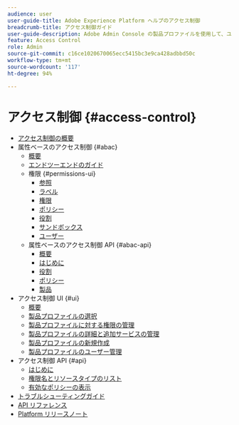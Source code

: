 ```yaml
---
audience: user
user-guide-title: Adobe Experience Platform ヘルプのアクセス制御
breadcrumb-title: アクセス制御ガイド
user-guide-description: Adobe Admin Console の製品プロファイルを使用して、ユーザー権限を管理します。ユーザーを製品とサンドボックスに割り当てる方法について説明します。
feature: Access Control
role: Admin
source-git-commit: c16ce1020670065ecc5415bc3e9ca428adbbd50c
workflow-type: tm+mt
source-wordcount: '117'
ht-degree: 94%

---
```



# アクセス制御 {#access-control}

* [アクセス制御の概要](home.md)
* 属性ベースのアクセス制御 {#abac}
   * [概要](abac/overview.md)
   * [エンドツーエンドのガイド](abac/end-to-end-guide.md)
   * 権限 {#permissions-ui}
      * [参照](abac/ui/browse.md)
      * [ラベル](abac/ui/labels.md)
      * [権限](abac/ui/permissions.md)
      * [ポリシー](abac/ui/policies.md)
      * [役割](abac/ui/roles.md)
      * [サンドボックス](abac/ui/sandboxes.md)
      * [ユーザー](abac/ui/users.md)
   * 属性ベースのアクセス制御 API {#abac-api}
      * [概要](abac/api/overview.md)
      * [はじめに](abac/api/getting-started.md)
      * [役割](abac/api/roles.md)
      * [ポリシー](abac/api/policies.md)
      * [製品](abac/api/products.md)
* アクセス制御 UI {#ui}
   * [概要](ui/overview.md)
   * [製品プロファイルの選択](ui/browse.md)
   * [製品プロファイルに対する権限の管理](ui/permissions.md)
   * [製品プロファイルの詳細と追加サービスの管理](ui/details-and-services.md)
   * [製品プロファイルの新規作成](ui/create-profile.md)
   * [製品プロファイルのユーザー管理](ui/users.md)
* アクセス制御 API {#api}
   * [はじめに](api/getting-started.md)
   * [権限名とリソースタイプのリスト](api/permissions-and-resource-types.md)
   * [有効なポリシーの表示](api/effective-policies.md)
* [トラブルシューティングガイド](troubleshooting-guide.md)
* [API リファレンス](https://www.adobe.io/experience-platform-apis/references/access-control/)
* [Platform リリースノート](https://docs.adobe.com/content/help/ja-JP/experience-platform/release-notes/latest.html)